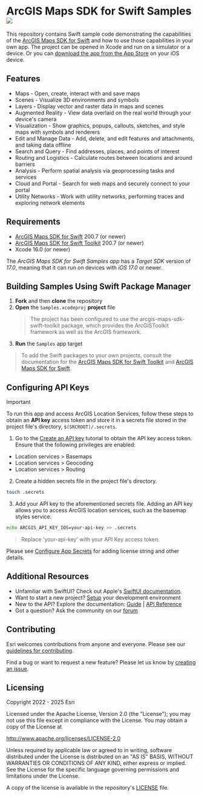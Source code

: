# ArcGIS Maps SDK for Swift Samples [![](https://developer.apple.com/assets/elements/badges/download-on-the-app-store.svg)](https://apps.apple.com/us/app/arcgis-maps-swift-samples/id1630449018)

This repository contains Swift sample code demonstrating the capabilities of the [ArcGIS Maps SDK for Swift](https://developers.arcgis.com/swift/) and how to use those capabilities in your own app. The project can be opened in Xcode and run on a simulator or a device.  Or you can [download the app from the App Store](https://apps.apple.com/us/app/arcgis-maps-swift-samples/id1630449018) on your iOS device.

## Features

* Maps - Open, create, interact with and save maps
* Scenes - Visualize 3D environments and symbols
* Layers - Display vector and raster data in maps and scenes
* Augmented Reality - View data overlaid on the real world through your device's camera
* Visualization - Show graphics, popups, callouts, sketches, and style maps with symbols and renderers
* Edit and Manage Data - Add, delete, and edit features and attachments, and taking data offline
* Search and Query - Find addresses, places, and points of interest
* Routing and Logistics - Calculate routes between locations and around barriers
* Analysis - Perform spatial analysis via geoprocessing tasks and services
* Cloud and Portal - Search for web maps and securely connect to your portal
* Utility Networks - Work with utility networks, performing traces and exploring network elements

## Requirements

* [ArcGIS Maps SDK for Swift](https://developers.arcgis.com/swift/) 200.7 (or newer)
* [ArcGIS Maps SDK for Swift Toolkit](https://github.com/Esri/arcgis-maps-sdk-swift-toolkit) 200.7 (or newer)
* Xcode 16.0 (or newer)

The *ArcGIS Maps SDK for Swift Samples app* has a *Target SDK* version of *17.0*, meaning that it can run on devices with *iOS 17.0* or newer.

## Building Samples Using Swift Package Manager

1. **Fork** and then **clone** the repository
1. **Open** the `Samples.xcodeproj` **project** file
    > The project has been configured to use the arcgis-maps-sdk-swift-toolkit package, which provides the ArcGISToolkit framework as well as the ArcGIS framework.
1. **Run** the `Samples` app target

> To add the Swift packages to your own projects, consult the documentation for the [ArcGIS Maps SDK for Swift Toolkit](https://github.com/Esri/arcgis-maps-sdk-swift-toolkit#swift-package-manager) and [ArcGIS Maps SDK for Swift](https://github.com/Esri/arcgis-maps-sdk-swift#instructions).

## Configuring API Keys

> [!IMPORTANT]
> To run this app and access ArcGIS Location Services, follow these steps to obtain an **API key** access token and store it in a secrets file stored in the project file's directory, `$(SRCROOT)/.secrets`.

1. Go to the [Create an API key](https://developers.arcgis.com/documentation/security-and-authentication/api-key-authentication/tutorials/create-an-api-key/) tutorial to obtain the API key access token. Ensure that the following privileges are enabled:

* Location services > Basemaps
* Location services > Geocoding
* Location services > Routing

2. Create a hidden secrets file in the project file's directory.

  ```sh
  touch .secrets
  ```

3. Add your API key to the aforementioned secrets file. Adding an API key allows you to access ArcGIS location services, such as the basemap styles service.

  ```sh
  echo ARCGIS_API_KEY_IOS=your-api-key >> .secrets
  ```

  > Replace 'your-api-key' with your API Key access token.

Please see [Configure App Secrets](Documentation/ConfigureAppSecrets.md) for adding license string and other details.

## Additional Resources

* Unfamiliar with SwiftUI? Check out Apple's [SwiftUI documentation](https://developer.apple.com/documentation/swiftui/).
* Want to start a new project? [Setup](https://developers.arcgis.com/swift/get-started) your development environment
* New to the API? Explore the documentation: [Guide](https://developers.arcgis.com/swift/) | [API Reference](https://developers.arcgis.com/swift/api-reference/documentation/arcgis/)
* Got a question? Ask the community on our [forum](https://community.esri.com/t5/swift-maps-sdk-questions/bd-p/swift-maps-sdk-questions)

## Contributing

Esri welcomes contributions from anyone and everyone. Please see our [guidelines for contributing](https://github.com/esri/contributing).

Find a bug or want to request a new feature? Please let us know by [creating an issue](https://github.com/Esri/arcgis-maps-sdk-swift-samples/issues/new).

## Licensing

Copyright 2022 - 2025 Esri

Licensed under the Apache License, Version 2.0 (the "License");
you may not use this file except in compliance with the License.
You may obtain a copy of the License at

   http://www.apache.org/licenses/LICENSE-2.0

Unless required by applicable law or agreed to in writing, software
distributed under the License is distributed on an "AS IS" BASIS,
WITHOUT WARRANTIES OR CONDITIONS OF ANY KIND, either express or implied.
See the License for the specific language governing permissions and
limitations under the License.

A copy of the license is available in the repository's [LICENSE](LICENSE?raw=1) file.
